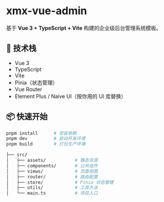 # xmx-vue-admin

基于 **Vue 3 + TypeScript + Vite** 构建的企业级后台管理系统模板。

## 🚀 技术栈

- Vue 3
- TypeScript
- Vite
- Pinia（状态管理）
- Vue Router
- Element Plus / Naive UI（按你用的 UI 库替换）

## 📦 快速开始

```bash
pnpm install      # 安装依赖
pnpm dev          # 启动开发环境
pnpm build        # 打包生产环境

├── src/
│   ├── assets/           # 静态资源
│   ├── components/       # 公共组件
│   ├── views/            # 页面视图
│   ├── router/           # 路由配置
│   ├── store/            # Pinia 状态管理
│   ├── utils/            # 工具方法
│   └── main.ts           # 项目入口
